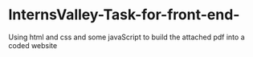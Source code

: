 # InternsValley-Task-for-front-end-
Using html and css and some javaScript to build the attached pdf into a coded website 
